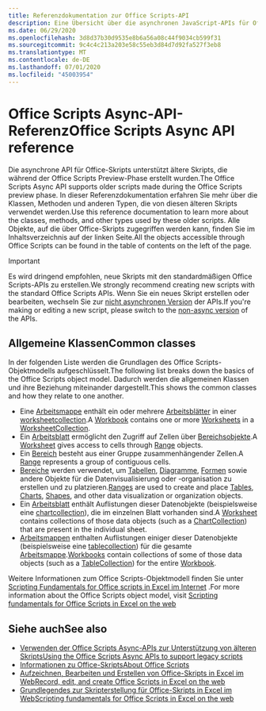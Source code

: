 ```yaml
---
title: Referenzdokumentation zur Office Scripts-API
description: Eine Übersicht über die asynchronen JavaScript-APIs für Office-Skripts.
ms.date: 06/29/2020
ms.openlocfilehash: 3d8d37b30d9535e8b6a56a08c44f9034cb599f31
ms.sourcegitcommit: 9c4c4c213a203e58c55eb3d84d7d92fa527f3eb8
ms.translationtype: MT
ms.contentlocale: de-DE
ms.lasthandoff: 07/01/2020
ms.locfileid: "45003954"
---
```

# <a name="office-scripts-async-api-reference"></a><span data-ttu-id="0cb45-103">Office Scripts Async-API-Referenz</span><span class="sxs-lookup"><span data-stu-id="0cb45-103">Office Scripts Async API reference</span></span>

<span data-ttu-id="0cb45-104">Die asynchrone API für Office-Skripts unterstützt ältere Skripts, die während der Office Scripts Preview-Phase erstellt wurden.</span><span class="sxs-lookup"><span data-stu-id="0cb45-104">The Office Scripts Async API supports older scripts made during the Office Scripts preview phase.</span></span> <span data-ttu-id="0cb45-105">In dieser Referenzdokumentation erfahren Sie mehr über die Klassen, Methoden und anderen Typen, die von diesen älteren Skripts verwendet werden.</span><span class="sxs-lookup"><span data-stu-id="0cb45-105">Use this reference documentation to learn more about the classes, methods, and other types used by these older scripts.</span></span> <span data-ttu-id="0cb45-106">Alle Objekte, auf die über Office-Skripts zugegriffen werden kann, finden Sie im Inhaltsverzeichnis auf der linken Seite.</span><span class="sxs-lookup"><span data-stu-id="0cb45-106">All the objects accessible through Office Scripts can be found in the table of contents on the left of the page.</span></span>

> [!IMPORTANT]
> <span data-ttu-id="0cb45-107">Es wird dringend empfohlen, neue Skripts mit den standardmäßigen Office Scripts-APIs zu erstellen.</span><span class="sxs-lookup"><span data-stu-id="0cb45-107">We strongly recommend creating new scripts with the standard Office Scripts APIs.</span></span> <span data-ttu-id="0cb45-108">Wenn Sie ein neues Skript erstellen oder bearbeiten, wechseln Sie zur [nicht asynchronen Version](?view=office-scripts) der APIs.</span><span class="sxs-lookup"><span data-stu-id="0cb45-108">If you're making or editing a new script, please switch to the [non-async version](?view=office-scripts) of the APIs.</span></span>

## <a name="common-classes"></a><span data-ttu-id="0cb45-109">Allgemeine Klassen</span><span class="sxs-lookup"><span data-stu-id="0cb45-109">Common classes</span></span>

<span data-ttu-id="0cb45-110">In der folgenden Liste werden die Grundlagen des Office Scripts-Objektmodells aufgeschlüsselt.</span><span class="sxs-lookup"><span data-stu-id="0cb45-110">The following list breaks down the basics of the Office Scripts object model.</span></span> <span data-ttu-id="0cb45-111">Dadurch werden die allgemeinen Klassen und ihre Beziehung miteinander dargestellt.</span><span class="sxs-lookup"><span data-stu-id="0cb45-111">This shows the common classes and how they relate to one another.</span></span>

- <span data-ttu-id="0cb45-112">Eine [Arbeitsmappe](/javascript/api/office-scripts/excelscript/excelscript.workbook) enthält ein oder mehrere [Arbeitsblätter](/javascript/api/office-scripts/excelscript/excelscript.worksheet) in einer [worksheetcollection](/javascript/api/office-scripts/excelscript/excelscript.worksheetcollection).</span><span class="sxs-lookup"><span data-stu-id="0cb45-112">A [Workbook](/javascript/api/office-scripts/excelscript/excelscript.workbook) contains one or more [Worksheets](/javascript/api/office-scripts/excelscript/excelscript.worksheet) in a [WorksheetCollection](/javascript/api/office-scripts/excelscript/excelscript.worksheetcollection).</span></span>
- <span data-ttu-id="0cb45-113">Ein [Arbeitsblatt](/javascript/api/office-scripts/excelscript/excelscript.worksheet) ermöglicht den Zugriff auf Zellen über [Bereichsobjekte](/javascript/api/office-scripts/excelscript/excelscript.range).</span><span class="sxs-lookup"><span data-stu-id="0cb45-113">A [Worksheet](/javascript/api/office-scripts/excelscript/excelscript.worksheet) gives access to cells through [Range](/javascript/api/office-scripts/excelscript/excelscript.range) objects.</span></span>
- <span data-ttu-id="0cb45-114">Ein [Bereich](/javascript/api/office-scripts/excelscript/excelscript.range) besteht aus einer Gruppe zusammenhängender Zellen.</span><span class="sxs-lookup"><span data-stu-id="0cb45-114">A [Range](/javascript/api/office-scripts/excelscript/excelscript.range) represents a group of contiguous cells.</span></span>
- <span data-ttu-id="0cb45-115">[Bereiche](/javascript/api/office-scripts/excelscript/excelscript.range) werden verwendet, um [Tabellen](/javascript/api/office-scripts/excelscript/excelscript.table), [Diagramme](/javascript/api/office-scripts/excelscript/excelscript.chart), [Formen](/javascript/api/office-scripts/excelscript/excelscript.shape) sowie andere Objekte für die Datenvisualisierung oder -organisation zu erstellen und zu platzieren.</span><span class="sxs-lookup"><span data-stu-id="0cb45-115">[Ranges](/javascript/api/office-scripts/excelscript/excelscript.range) are used to create and place [Tables](/javascript/api/office-scripts/excelscript/excelscript.table), [Charts](/javascript/api/office-scripts/excelscript/excelscript.chart), [Shapes](/javascript/api/office-scripts/excelscript/excelscript.shape), and other data visualization or organization objects.</span></span>
- <span data-ttu-id="0cb45-116">Ein [Arbeitsblatt](/javascript/api/office-scripts/excelscript/excelscript.worksheet) enthält Auflistungen dieser Datenobjekte (beispielsweise eine [chartcollection](/javascript/api/office-scripts/excelscript/excelscript.chartcollection)), die im einzelnen Blatt vorhanden sind.</span><span class="sxs-lookup"><span data-stu-id="0cb45-116">A [Worksheet](/javascript/api/office-scripts/excelscript/excelscript.worksheet) contains collections of those data objects (such as a [ChartCollection](/javascript/api/office-scripts/excelscript/excelscript.chartcollection)) that are present in the individual sheet.</span></span>
- <span data-ttu-id="0cb45-117">[Arbeitsmappen](/javascript/api/office-scripts/excelscript/excelscript.workbook) enthalten Auflistungen einiger dieser Datenobjekte (beispielsweise eine [tablecollection](/javascript/api/office-scripts/excelscript/excelscript.tablecollection)) für die gesamte [Arbeitsmappe](/javascript/api/office-scripts/excelscript/excelscript.workbook).</span><span class="sxs-lookup"><span data-stu-id="0cb45-117">[Workbooks](/javascript/api/office-scripts/excelscript/excelscript.workbook) contain collections of some of those data objects (such as a [TableCollection](/javascript/api/office-scripts/excelscript/excelscript.tablecollection)) for the entire [Workbook](/javascript/api/office-scripts/excelscript/excelscript.workbook).</span></span>

<span data-ttu-id="0cb45-118">Weitere Informationen zum Office Scripts-Objektmodell finden Sie unter [Scripting Fundamentals for Office scripts in Excel im Internet](/office/dev/scripts/develop/scripting-fundamentals) .</span><span class="sxs-lookup"><span data-stu-id="0cb45-118">For more information about the Office Scripts object model, visit [Scripting fundamentals for Office Scripts in Excel on the web](/office/dev/scripts/develop/scripting-fundamentals)</span></span>

## <a name="see-also"></a><span data-ttu-id="0cb45-119">Siehe auch</span><span class="sxs-lookup"><span data-stu-id="0cb45-119">See also</span></span>

- [<span data-ttu-id="0cb45-120">Verwenden der Office Scripts Async-APIs zur Unterstützung von älteren Skripts</span><span class="sxs-lookup"><span data-stu-id="0cb45-120">Using the Office Scripts Async APIs to support legacy scripts</span></span>](/office/dev/scripts/develop/excel-async-model)
- [<span data-ttu-id="0cb45-121">Informationen zu Office-Skripts</span><span class="sxs-lookup"><span data-stu-id="0cb45-121">About Office Scripts</span></span>](/office/dev/scripts/overview/excel)
- [<span data-ttu-id="0cb45-122">Aufzeichnen, Bearbeiten und Erstellen von Office-Skripts in Excel im Web</span><span class="sxs-lookup"><span data-stu-id="0cb45-122">Record, edit, and create Office Scripts in Excel on the web</span></span>](/office/dev/scripts/tutorials/excel-tutorial)
- [<span data-ttu-id="0cb45-123">Grundlegendes zur Skripterstellung für Office-Skripts in Excel im Web</span><span class="sxs-lookup"><span data-stu-id="0cb45-123">Scripting fundamentals for Office Scripts in Excel on the web</span></span>](/office/dev/scripts/develop/scripting-fundamentals)
